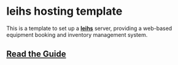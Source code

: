 # **leihs** hosting template

This is a template to set up a [**leihs**](https://zhdk.ch/leihs) server,
providing a web-based equipment booking and inventory management system.

## [Read the Guide](https://github.com/leihs/leihs-instance/blob/master/GUIDE.md)
